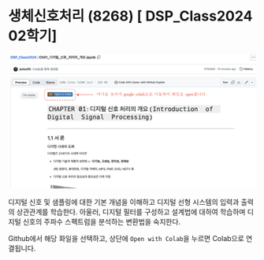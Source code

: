 # 생체신호처리 (8268) [ DSP_Class2024 02학기]

![](./images/How-to-Connect-Colab.png)

디지털 신호 및 샘플링에 대한 기본 개념을 이해하고 디지털 선형 시스템의 입력과 출력의 상관관계를 학습한다. 
아울러, 디지털 필터를 구성하고 설계법에 대하여 학습하며 디지털 신호의 주파수 스펙트럼을 분석하는 변환법을 숙지한다.

Github에서 해당 화일을 선택하고, 상단에 `Open with Colab`을 누르면 Colab으로 연결됩니다. 
